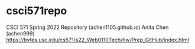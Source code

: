 # csci571repo
CSCI 571 Spring 2022 Repository (achen1105.github.io)
Anita Chen (achen999)
https://bytes.usc.edu/cs571/s22_Web0110Tech/hw/Prep_GitHub/index.html